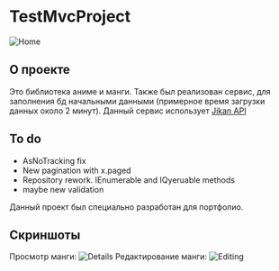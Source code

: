 # TestMvcProject

![Home](https://user-images.githubusercontent.com/31956595/193257481-c0f51c04-2a5c-416e-b48f-3da9a0506031.PNG)
 
## О проекте
Это библиотека аниме и манги. Также был реализован сервис, для заполнения бд начальными данными (примерное время загрузки данных около 2 минут). Данный сервис использует [Jikan API](https://github.com/Ervie/jikan.net)

## To do
* AsNoTracking fix
* New pagination with x.paged
* Repository rework. IEnumerable and IQyeruable methods
* maybe new validation

Данный проект был специально разработан для портфолио.


## Скриншоты
Просмотр манги:
![Details](https://user-images.githubusercontent.com/31956595/193257697-839f344c-75f7-4374-b165-702db9816af8.PNG)
Редактирование манги:
![Editing](https://user-images.githubusercontent.com/31956595/193257705-ba69466b-ebc1-463e-8c91-b861f0173861.PNG)
